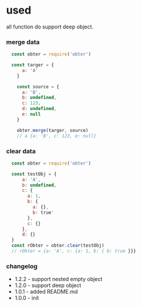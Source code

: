 # used
all function do support deep object.

### merge data

```js
  const obter = require('obter')

  const targer = {
      a: 'A'
    }

    const source = {
      a: 'B',
      b: undefined,
      c: 123,
      d: undefined,
      e: null
    }

    obter.merge(targer, source)
    // a {a: 'B', c: 123, e: null}
```

### clear data

```js
  const obter = require('obter')

  const testObj = {
      a: 'A',
      b: undefined,
      c: {
        a: 1,
        b: {
          a: {},
          b: true'
        },
        c: {}
      },
      d: {}
  }
  const rObter = obter.clear(testObj)
  // rObter = {a: 'A', c: {a: 1, b: { b: true }}}
```

### changelog

 * 1.2.2 - support nested empty object
 * 1.2.0 - support deep object
 * 1.0.1 - added README.md
 * 1.0.0 - init